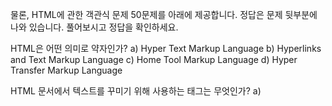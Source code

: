 물론, HTML에 관한 객관식 문제 50문제를 아래에 제공합니다. 정답은 문제 뒷부분에 나와 있습니다. 풀어보시고 정답을 확인하세요.

HTML은 어떤 의미로 약자인가?
a) Hyper Text Markup Language
b) Hyperlinks and Text Markup Language
c) Home Tool Markup Language
d) Hyper Transfer Markup Language

HTML 문서에서 텍스트를 꾸미기 위해 사용하는 태그는 무엇인가?
a) <style>
b) <font>
c) <css>
d) <text-style>

HTML에서 문단을 나누기 위해 사용하는 태그는 무엇인가?
a) <line>
b) <break>
c) <paragraph>
d) <p>

HTML에서 링크를 생성하기 위해 사용하는 태그는 무엇인가?
a) <link>
b) <a>
c) <href>
d) <url>

HTML에서 이미지를 삽입하기 위해 사용하는 태그는 무엇인가?
a) <img>
b) <picture>
c) <image>
d) <src>

HTML의 최신 버전은 무엇인가?
a) HTML5
b) XHTML
c) HTML4
d) XML

HTML 문서의 제목을 설정하는 태그는 무엇인가?
a) <header>
b) <title>
c) <heading>
d) <top>

HTML에서 순서 없는 목록을 만들기 위해 사용하는 태그는 무엇인가?
a) <ol>
b) <ul>
c) <li>
d) <list>

HTML에서 테이블을 생성하기 위해 사용하는 태그는 무엇인가?
a) <table>
b) <grid>
c) <tabular>
d) <data>

HTML에서 볼드체 텍스트를 지정하는 태그는 무엇인가?
a) <strong>
b) <bold>
c) <b>
d) <em>

HTML 문서에서 주석을 추가하는 방법은?
a) // 이것은 주석입니다 //
b) <!-- 이것은 주석입니다 -->
c) / 이것은 주석입니다 /
d) /_ 이것은 주석입니다 _/

HTML에서 외부 CSS 파일을 연결하는 방법은?
a) <style src="styles.css">
b) <link rel="stylesheet" href="styles.css">
c) <css>styles.css</css>
d) <script src="styles.css"></script>

HTML에서 글자 크기를 설정하는 속성은?
a) font-size
b) text-size
c) size
d) font-style

HTML에서 하이퍼링크를 열 때 새 창에서 열리도록 하는 속성은?
a) target="\_blank"
b) new-window="true"
c) open-window="new"
d) link="blank"

HTML 문서에서 사용되는 프레임워크나 라이브러리를 연결할 때 사용하는 태그는?
a) <plugin>
b) <link>
c) <script>
d) <include>

HTML에서 중앙 정렬을 설정하는 CSS 속성은?
a) align
b) center
c) text-align
d) middle

HTML 문서에서 텍스트 입력을 위한 요소는?
a) <input>
b) <text>
c) <type>
d) <form>

HTML에서 목록을 나열하기 위한 태그는?
a) <list>
b) <ul>
c) <enumerate>
d) <ol>

HTML에서 이미지에 대체 텍스트를 제공하는 속성은?
a) alt
b) title
c) description
d) image-text

HTML에서 페이지에 스타일을 적용하는 언어는?
a) JavaScript
b) Java
c) CSS
d) HTMLScript

HTML에서 문단을 줄 바꿈하는 태그는?
a) <new-line>
b) <line-break>
c) <break>
d) <br>

HTML에서 표의 행을 정의하기 위한 태그는?
a) <row>
b) <table>
c) <tr>
d) <th>

HTML 문서에서 글자를 기울이는 CSS 속성은?
a) font-style
b) italic
c) text-style
d) style

HTML에서 이미지를 클릭 가능한 링크로 만드는 태그는?
a) <img>
b) <a>
c) <link>
d) <href>

HTML에서 밑줄을 설정하는 CSS 속성은?
a) underline
b) text-decoration
c) line-style
d) underline-style

HTML에서 외부 스타일 시트를 정의하는 파일의 확장자는?
a) .style
b) .html
c) .css
d) .script

HTML 문서에서 문단의 왼쪽 여백을 설정하는 CSS 속성은?
a) text-margin
b) margin-left
c) padding-left
d) text-padding

HTML에서 순서 있는 목록을 만들기 위한 태그는?
a) <ol>
b) <ul>
c) <list>
d) <li>

HTML 문서에서 이미지를 넣을 때 필수적으로 제공해야 하는 속성은?
a) img-path
b) picture
c) src
d) link

HTML에서 하이퍼링크에 마우스를 올렸을 때 툴팁을 표시하는 속성은?
a) hover
b) tooltip
c) title

User
20문제 더 내야지
ChatGPT
물론, 추가로 20문제를 더 제공합니다. 마찬가지로 문제 뒷부분에 정답을 확인할 수 있습니다.

HTML에서 폼을 제출하는 버튼을 생성하는 태그는?
a) <input type="submit">
b) <button type="submit">
c) <form-button>
d) <send>

HTML 문서에서 문단의 오른쪽 여백을 설정하는 CSS 속성은?
a) text-margin-right
b) margin-right
c) padding-right
d) text-padding-right

HTML에서 하이퍼링크에 마우스를 올렸을 때 색상이 변경되도록 하는 속성은?
a) link-color
b) visited-color
c) hover-color
d) active-color

HTML에서 목록 항목을 클릭 가능한 링크로 만들기 위한 태그는?
a) <url>
b) <list-link>
c) <a>
d) <li>

HTML 문서에서 문자열을 강조 표시하기 위한 태그는?
a) <highlight>
b) <emphasis>
c) <strong>
d) <underline>

HTML에서 외부 JavaScript 파일을 연결하는 태그는?
a) <javascript src="script.js">
b) <js src="script.js">
c) <script src="script.js">
d) <external-script src="script.js">

HTML 문서에서 글자 색상을 지정하는 CSS 속성은?
a) font-color
b) text-color
c) color
d) text-style

HTML에서 페이지의 제목을 설정하는 태그는?
a) <header>
b) <title>
c) <top>
d) <heading>

HTML에서 주석을 추가하는 방법은?
a) // 이것은 주석입니다 //
b) <!-- 이것은 주석입니다 -->
c) / 이것은 주석입니다 /
d) /_ 이것은 주석입니다 _/

HTML 문서에서 주요 헤더 요소를 정의하는 태그는?
a) <head>
b) <header>
c) <h1>
d) <top>

HTML에서 외부 폰트 파일을 사용하는 방법은?
a) <font src="font.ttf">
b) <link href="font.ttf">
c) <font-face src="font.ttf">
d) <external-font src="font.ttf">

HTML에서 텍스트를 기울이는 CSS 속성은?
a) font-style
b) italic
c) text-style
d) style

HTML에서 밑줄을 설정하는 CSS 속성은?
a) underline
b) text-decoration
c) line-style
d) underline-style

HTML 문서에서 문단을 줄 바꿈하는 태그는?
a) <new-line>
b) <line-break>
c) <break>
d) <br>

HTML에서 글자 크기를 설정하는 속성은?
a) font-size
b) text-size
c) size
d) font-style

HTML 문서에서 순서 있는 목록을 만들기 위한 태그는?
a) <ol>
b) <ul>
c) <list>
d) <li>

HTML에서 이미지에 대체 텍스트를 제공하는 속성은?
a) alt
b) title
c) description
d) image-text

HTML에서 목록을 나열하기 위한 태그는?
a) <list>
b) <ul>
c) <enumerate>
d) <ol>

HTML에서 이미지를 클릭 가능한 링크로 만드는 태그는?
a) <img>
b) <a>
c) <link>
d) <href>

HTML 문서에서 텍스트 입력을 위한 요소는?
a) <input>
b) <text>
c) <type>
d) <form>

정답:

a, 2. b, 3. d, 4. b, 5. a, 6. a, 7. b, 8. b, 9. a, 10. c, 11. b, 12. b, 13. a, 14. a, 15. c, 16. c, 17. a, 18. d, 19. a, 20. c, 21. d, 22. c, 23. a, 24. b, 25. b, 26. c, 27. b, 28. d, 29. c, 30. c, 31. a, 32. b, 33. c, 34. c, 35. c, 36. c, 37. c, 38. b, 39. b, 40. c, 41. c, 42. a, 43. b, 44. d, 45. a, 46. a, 47. a, 48. a, 49. b, 50. a
